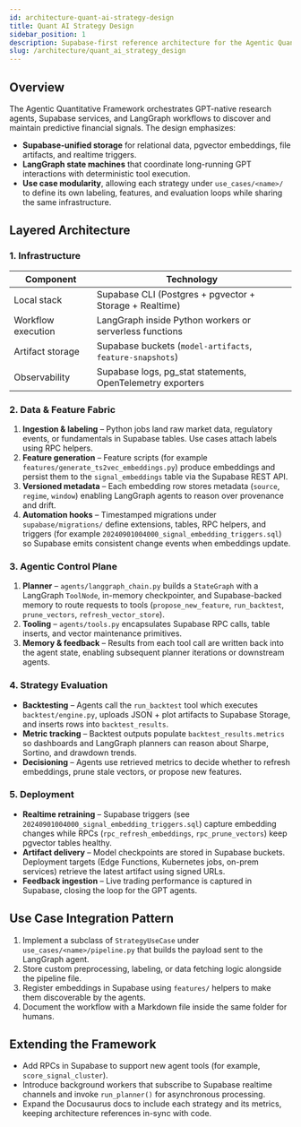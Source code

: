 ```yaml
---
id: architecture-quant-ai-strategy-design
title: Quant AI Strategy Design
sidebar_position: 1
description: Supabase-first reference architecture for the Agentic Quantitative Framework.
slug: /architecture/quant_ai_strategy_design
---
```


## Overview

The Agentic Quantitative Framework orchestrates GPT-native research agents, Supabase services, and LangGraph workflows to discover and maintain predictive financial signals. The design emphasizes:

- **Supabase-unified storage** for relational data, pgvector embeddings, file artifacts, and realtime triggers.
- **LangGraph state machines** that coordinate long-running GPT interactions with deterministic tool execution.
- **Use case modularity**, allowing each strategy under `use_cases/<name>/` to define its own labeling, features, and evaluation loops while sharing the same infrastructure.

## Layered Architecture

### 1. Infrastructure

| Component | Technology |
| --- | --- |
| Local stack | Supabase CLI (Postgres + pgvector + Storage + Realtime) |
| Workflow execution | LangGraph inside Python workers or serverless functions |
| Artifact storage | Supabase buckets (`model-artifacts`, `feature-snapshots`) |
| Observability | Supabase logs, pg_stat statements, OpenTelemetry exporters |

### 2. Data & Feature Fabric

1. **Ingestion & labeling** – Python jobs land raw market data, regulatory events, or fundamentals in Supabase tables. Use cases attach labels using RPC helpers.
2. **Feature generation** – Feature scripts (for example `features/generate_ts2vec_embeddings.py`) produce embeddings and persist them to the `signal_embeddings` table via the Supabase REST API.
3. **Versioned metadata** – Each embedding row stores metadata (`source`, `regime`, `window`) enabling LangGraph agents to reason over provenance and drift.
4. **Automation hooks** – Timestamped migrations under `supabase/migrations/` define extensions, tables, RPC helpers, and triggers (for example `20240901004000_signal_embedding_triggers.sql`) so Supabase emits consistent change events when embeddings update.

### 3. Agentic Control Plane

1. **Planner** – `agents/langgraph_chain.py` builds a `StateGraph` with a LangGraph `ToolNode`, in-memory checkpointer, and Supabase-backed memory to route requests to tools (`propose_new_feature`, `run_backtest`, `prune_vectors`, `refresh_vector_store`).
2. **Tooling** – `agents/tools.py` encapsulates Supabase RPC calls, table inserts, and vector maintenance primitives.
3. **Memory & feedback** – Results from each tool call are written back into the agent state, enabling subsequent planner iterations or downstream agents.

### 4. Strategy Evaluation

- **Backtesting** – Agents call the `run_backtest` tool which executes `backtest/engine.py`, uploads JSON + plot artifacts to Supabase Storage, and inserts rows into `backtest_results`.
- **Metric tracking** – Backtest outputs populate `backtest_results.metrics` so dashboards and LangGraph planners can reason about Sharpe, Sortino, and drawdown trends.
- **Decisioning** – Agents use retrieved metrics to decide whether to refresh embeddings, prune stale vectors, or propose new features.

### 5. Deployment

- **Realtime retraining** – Supabase triggers (see `20240901004000_signal_embedding_triggers.sql`) capture embedding changes while RPCs (`rpc_refresh_embeddings`, `rpc_prune_vectors`) keep pgvector tables healthy.
- **Artifact delivery** – Model checkpoints are stored in Supabase buckets. Deployment targets (Edge Functions, Kubernetes jobs, on-prem services) retrieve the latest artifact using signed URLs.
- **Feedback ingestion** – Live trading performance is captured in Supabase, closing the loop for the GPT agents.

## Use Case Integration Pattern

1. Implement a subclass of `StrategyUseCase` under `use_cases/<name>/pipeline.py` that builds the payload sent to the LangGraph agent.
2. Store custom preprocessing, labeling, or data fetching logic alongside the pipeline file.
3. Register embeddings in Supabase using `features/` helpers to make them discoverable by the agents.
4. Document the workflow with a Markdown file inside the same folder for humans.

## Extending the Framework

- Add RPCs in Supabase to support new agent tools (for example, `score_signal_cluster`).
- Introduce background workers that subscribe to Supabase realtime channels and invoke `run_planner()` for asynchronous processing.
- Expand the Docusaurus docs to include each strategy and its metrics, keeping architecture references in-sync with code.
